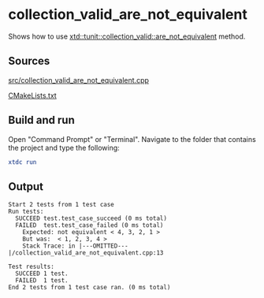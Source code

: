 # collection_valid_are_not_equivalent

Shows how to use [xtd::tunit::collection_valid::are_not_equivalent](https://gammasoft71.github.io/xtd/reference_guides/latest/classxtd_1_1tunit_1_1collection__valid.html#ac2637f79665451999e8e54701152a3f3) method.

## Sources

[src/collection_valid_are_not_equivalent.cpp](src/collection_valid_are_not_equivalent.cpp)

[CMakeLists.txt](CMakeLists.txt)

## Build and run

Open "Command Prompt" or "Terminal". Navigate to the folder that contains the project and type the following:

```cmake
xtdc run
```

## Output

```
Start 2 tests from 1 test case
Run tests:
  SUCCEED test.test_case_succeed (0 ms total)
  FAILED  test.test_case_failed (0 ms total)
    Expected: not equivalent < 4, 3, 2, 1 >
    But was:  < 1, 2, 3, 4 >
    Stack Trace: in |---OMITTED---|/collection_valid_are_not_equivalent.cpp:13

Test results:
  SUCCEED 1 test.
  FAILED  1 test.
End 2 tests from 1 test case ran. (0 ms total)
```
